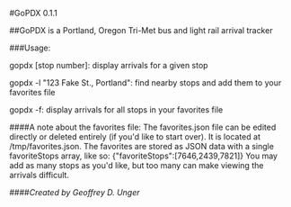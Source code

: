 #GoPDX 0.1.1

##GoPDX is a Portland, Oregon Tri-Met bus and light rail arrival tracker

###Usage:

gopdx [stop number]: display arrivals for a given stop

gopdx -l "123 Fake St., Portland": find nearby stops and add them to your favorites file

gopdx -f: display arrivals for all stops in your favorites file

####A note about the favorites file:
The favorites.json file can be edited directly or deleted entirely (if you'd like to start over).
It is located at /tmp/favorites.json.
The favorites are stored as JSON data with a single favoriteStops array, like so: {"favoriteStops":[7646,2439,7821]}
You may add as many stops as you'd like, but too many can make viewing the arrivals difficult.

####_Created by Geoffrey D. Unger_



